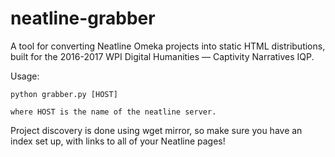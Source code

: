 # neatline-grabber

A tool for converting Neatline Omeka projects into static HTML distributions, built for the 2016-2017 WPI Digital Humanities — Captivity Narratives IQP.

Usage:

    python grabber.py [HOST]
    
    where HOST is the name of the neatline server.

Project discovery is done using wget mirror, so make sure you have an index set up, with links to all of your Neatline pages!
